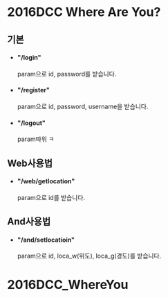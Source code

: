 2016DCC Where Are You?
======================
기본
-
* #### "/login"

    param으로 id, password를 받습니다.
* #### "/register"

    param으로 id, password, username을 받습니다.

* #### "/logout"

    param따위 ㅋ


Web사용법
-
* #### "/web/getlocation"

    param으로 id를 받습니다.


And사용법
-
* #### "/and/setlocatioin"

    param으로 id, loca_w(위도), loca_g(경도)를 받습니다.
# 2016DCC_WhereYou
